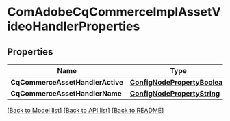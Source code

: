 # ComAdobeCqCommerceImplAssetVideoHandlerProperties

## Properties
Name | Type | Description | Notes
------------ | ------------- | ------------- | -------------
**CqCommerceAssetHandlerActive** | [**ConfigNodePropertyBoolean**](configNodePropertyBoolean.md) |  | [optional] 
**CqCommerceAssetHandlerName** | [**ConfigNodePropertyString**](configNodePropertyString.md) |  | [optional] 

[[Back to Model list]](../README.md#documentation-for-models) [[Back to API list]](../README.md#documentation-for-api-endpoints) [[Back to README]](../README.md)


